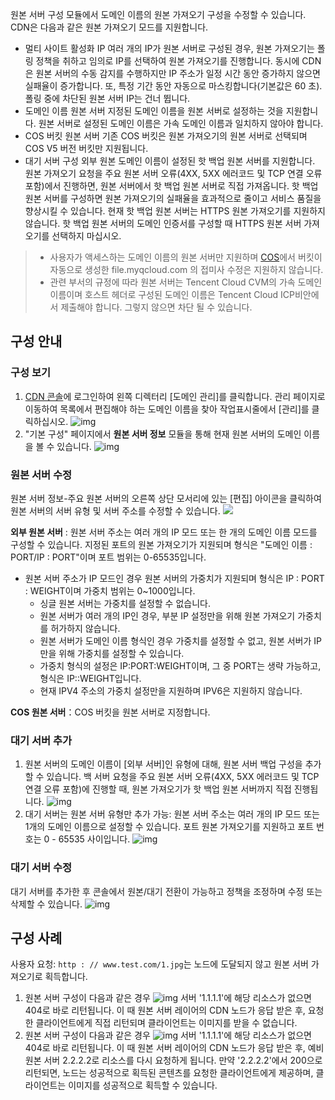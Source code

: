 원본 서버 구성 모듈에서 도메인 이름의 원본 가져오기 구성을 수정할 수 있습니다. CDN은 다음과 같은 원본 가져오기 모드를 지원합니다.
- 멀티 사이트 활성화 IP
  여러 개의 IP가 원본 서버로 구성된 경우, 원본 가져오기는 폴링 정책을 취하고 임의로 IP를 선택하여 원본 가져오기를 진행합니다. 동시에 CDN은 원본 서버의 수동 감지를 수행하지만 IP 주소가 일정 시간 동안 증가하지 않으면 실패율이 증가합니다. 또, 특정 기간 동안 자동으로 마스킹합니다(기본값은 60 초). 폴링 중에 차단된 원본 서버 IP는 건너 뜁니다.
- 도메인 이름 원본 서버
  지정된 도메인 이름을 원본 서버로 설정하는 것을 지원합니다. 원본 서버로 설정된 도메인 이름은 가속 도메인 이름과 일치하지 않아야 합니다.
- COS 버킷 원본 서버
  기존 COS 버킷은 원본 가져오기의 원본 서버로 선택되며 COS V5 버전 버킷만 지원됩니다.
- 대기 서버 구성
  외부 원본 도메인 이름이 설정된 핫 백업 원본 서버를 지원합니다. 원본 가져오기 요청을 주요 원본 서버 오류(4XX, 5XX 에러코드 및 TCP 연결 오류 포함)에서 진행하면, 원본 서버에서 핫 백업 원본 서버로 직접 가져옵니다. 핫 백업 원본 서버를 구성하면 원본 가져오기의 실패율을 효과적으로 줄이고 서비스 품질을 향상시킬 수 있습니다. 현재 핫 백업 원본 서버는 HTTPS 원본 가져오기를 지원하지 않습니다. 핫 백업 원본 서버의 도메인 인증서를 구성할 때 HTTPS 원본 서버 가져오기를 선택하지 마십시오.

>
> - 사용자가 액세스하는 도메인 이름의 원본 서버만 지원하며 [COS](https://cloud.tencent.com/product/cos)에서 버킷이 자동으로 생성한 file.myqcloud.com 의 접미사 수정은 지원하지 않습니다.
> - 관련 부서의 규정에 따라 원본 서버는 Tencent Cloud CVM의 가속 도메인 이름이며 호스트 헤더로 구성된 도메인 이름은 Tencent Cloud ICP비안에서 제출해야 합니다. 그렇지 않으면 차단 될 수 있습니다.

## 구성 안내

### 구성 보기

1. [CDN 콘솔](https://console.cloud.tencent.com/cdn)에 로그인하여 왼쪽 디렉터리 [도메인 관리]를 클릭합니다. 관리 페이지로 이동하여 목록에서 편집해야 하는 도메인 이름을 찾아 작업표시줄에서 [관리]를 클릭하십시오.
   ![img](https://main.qcloudimg.com/raw/4e3c48f2ce14d2c9e3faf91597b1855d.jpg)
2. "기본 구성" 페이지에서 **원본 서버 정보** 모듈을 통해 현재 원본 서버의 도메인 이름을 볼 수 있습니다.
   ![img](https://main.qcloudimg.com/raw/e547a4f48a0012d596be7de37694068d.jpg)

### 원본 서버 수정
원본 서버 정보-주요 원본 서버의 오른쪽 상단 모서리에 있는 [편집] 아이콘을 클릭하여 원본 서버의 서버 유형 및 서버 주소를 수정할 수 있습니다.
![](https://main.qcloudimg.com/raw/0442fbc0938c8182b81b83c77afa0d09.jpg)

**외부 원본 서버** : 원본 서버 주소는 여러 개의 IP 모드 또는 한 개의 도메인 이름 모드를 구성할 수 있습니다. 지정된 포트의 원본 가져오기가 지원되며 형식은 "도메인 이름 : PORT/IP : PORT"이며 포트 범위는 0-65535입니다.
- 원본 서버 주소가 IP 모드인 경우 원본 서버의 가중치가 지원되며 형식은 IP : PORT : WEIGHT이며 가중치 범위는 0~1000입니다.
	- 싱글 원본 서버는 가중치를 설정할 수 없습니다.
	- 원본 서버가 여러 개의 IP인 경우, 부분 IP 설정만을 위해 원본 가져오기 가중치를 허가하지 않습니다.
	- 원본 서버가 도메인 이름 형식인 경우 가중치를 설정할 수 없고, 원본 서버가 IP 만을 위해 가중치를 설정할 수 있습니다.
	- 가중치 형식의 설정은 IP:PORT:WEIGHT이며, 그 중 PORT는 생략 가능하고, 형식은 IP::WEIGHT입니다.
	- 현재 IPV4 주소의 가중치 설정만을 지원하며 IPV6은 지원하지 않습니다.

**COS 원본 서버**：COS 버킷을 원본 서버로 지정합니다.

### 대기 서버 추가

1. 원본 서버의 도메인 이름이 [외부 서버]인 유형에 대해, 원본 서버 백업 구성을 추가할 수 있습니다. 백 서버 요청을 주요 원본 서버 오류(4XX, 5XX 에러코드 및 TCP 연결 오류 포함)에 진행할 때, 원본 가져오기가 핫 백업 원본 서버까지 직접 진행됩니다.
   ![img](https://main.qcloudimg.com/raw/cacaa282099503853d960bcd69482351.jpg)
2. 대기 서버는 원본 서버 유형만 추가 가능: 원본 서버 주소는 여러 개의 IP 모드 또는 1개의 도메인 이름으로 설정할 수 있습니다. 포트 원본 가져오기를 지원하고 포트 번호는 0 - 65535 사이입니다.
   ![img](https://main.qcloudimg.com/raw/08dc5e26f2a7c36eca385375e3290c41.jpg)

### 대기 서버 수정

대기 서버를 추가한 후 콘솔에서 원본/대기 전환이 가능하고 정책을 조정하며 수정 또는 삭제할 수 있습니다.
![img](https://main.qcloudimg.com/raw/08756e81a68f7e04f079289c95d33cd1.jpg)

## 구성 사례
사용자 요청: `http : // www.test.com/1.jpg`는 노드에 도달되지 않고 원본 서버 가져오기로 획득합니다.
1. 원본 서버 구성이 다음과 같은 경우
![img](https://main.qcloudimg.com/raw/cacaa282099503853d960bcd69482351.jpg)
   서버 '1.1.1.1'에 해당 리소스가 없으면 404로 바로 리턴됩니다. 이 때 원본 서버 레이어의 CDN 노드가 응답 받은 후, 요청한 클라이언트에게 직접 리턴되며 클라이언트는 이미지를 받을 수 없습니다.
2. 원본 서버 구성이 다음과 같은 경우
![img](https://main.qcloudimg.com/raw/08756e81a68f7e04f079289c95d33cd1.jpg)
   서버 '1.1.1.1'에 해당 리소스가 없으면 404로 바로 리턴됩니다. 이 때 원본 서버 레이어의 CDN 노드가 응답 받은 후, 예비 원본 서버 2.2.2.2로 리소스를 다시 요청하게 됩니다. 만약 '2.2.2.2'에서 200으로 리턴되면, 노드는 성공적으로 획득된 콘텐츠를 요청한 클라이언트에게 제공하며, 클라이언트는 이미지를 성공적으로 획득할 수 있습니다.

